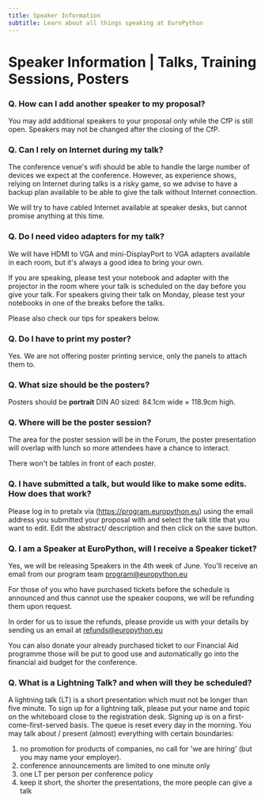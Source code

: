 ```yaml
---
title: Speaker Information
subtitle: Learn about all things speaking at EuroPython
---
```


# Speaker Information | Talks, Training Sessions, Posters

### Q. How can I add another speaker to my proposal?

You may add additional speakers to your proposal only while the CfP is still open. Speakers may not be changed after the closing of the CfP.
 
### Q. Can I rely on Internet during my talk?

The conference venue's wifi should be able to handle the large number of devices we expect at the conference. However, as experience shows, relying on Internet during talks is a risky game, so we advise to have a backup plan available to be able to give the talk without Internet connection.

We will try to have cabled Internet available at speaker desks, but cannot promise anything at this time.

### Q. Do I need video adapters for my talk?

We will have HDMI to VGA and mini-DisplayPort to VGA adapters available in each room, but it's always a good idea to bring your own.

If you are speaking, please test your notebook and adapter with the projector in the room where your talk is scheduled on the day before you give your talk. For speakers giving their talk on Monday, please test your notebooks in one of the breaks before the talks.

Please also check our tips for speakers below.

### Q. Do I have to print my poster?

Yes. We are not offering poster printing service, only the panels to attach them to.

### Q. What size should be the posters?

Posters should be **portrait** DIN A0 sized: 84.1cm wide × 118.9cm high.

### Q. Where will be the poster session?

The area for the poster session will be in the Forum, the poster presentation will overlap with lunch so more attendees have a chance to interact.

There won't be tables in front of each poster.

### Q. I have submitted a talk, but would like to make some edits. How does that work?

Please log in to pretalx via (https://program.europython.eu) using the email address you submitted your proposal with and select the talk title that you want to edit. Edit the abstract/ description and then click on the save button.

### Q. I am a Speaker at EuroPython, will I receive a Speaker ticket?

Yes, we will be releasing Speakers in the 4th week of June. You'll receive an email from our program team program@europython.eu

For those of you who have purchased tickets before the schedule is announced and thus cannot use the speaker coupons, we will be refunding them upon request.

In order for us to issue the refunds, please provide us with your details by sending us an email at  refunds@europython.eu 

You can also donate your already purchased ticket to our Financial Aid programme those will be put to good use and automatically go into the financial aid budget for the conference.

### Q. What is a Lightning Talk? and when will they be scheduled?

A lightning talk (LT) is a short presentation which must not be longer than five minute.
To sign up for a lightning talk, please put your name and topic on the whiteboard close to the registration desk.
Signing up is on a first-come-first-served basis. The queue is reset every day in the morning.
You may talk about / present (almost) everything with certain boundaries:

1. no promotion for products of companies, no call for 'we are hiring' (but you may name your employer).
2. conference announcements are limited to one minute only
3. one LT per person per conference policy
4. keep it short, the shorter the presentations, the more people can give a talk